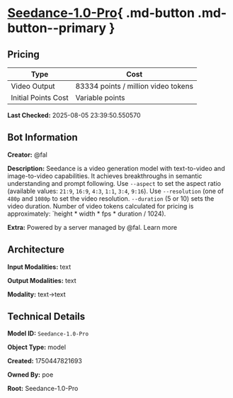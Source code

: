 # [Seedance-1.0-Pro](https://poe.com/Seedance-1.0-Pro){ .md-button .md-button--primary }

## Pricing

| Type | Cost |
|------|------|
| Video Output | 83334 points / million video tokens |
| Initial Points Cost | Variable points |

**Last Checked:** 2025-08-05 23:39:50.550570


## Bot Information

**Creator:** @fal

**Description:** Seedance is a video generation model with text-to-video and image-to-video capabilities. It achieves breakthroughs in semantic understanding and prompt following. Use `--aspect` to set the aspect ratio (available values: `21:9`, `16:9`, `4:3`, `1:1`, `3:4`, `9:16`). Use `--resolution` (one of `480p` and `1080p` to set the video resolution. `--duration` (5 or 10) sets the video duration.
Number of video tokens calculated for pricing is approximately: `height * width * fps * duration / 1024).

**Extra:** Powered by a server managed by @fal. Learn more


## Architecture

**Input Modalities:** text

**Output Modalities:** text

**Modality:** text->text


## Technical Details

**Model ID:** `Seedance-1.0-Pro`

**Object Type:** model

**Created:** 1750447821693

**Owned By:** poe

**Root:** Seedance-1.0-Pro
